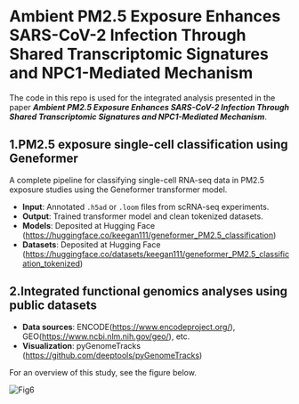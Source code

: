 # Ambient PM2.5 Exposure Enhances SARS-CoV-2 Infection Through Shared Transcriptomic Signatures and NPC1-Mediated Mechanism
The code in this repo is used for the integrated analysis presented in the paper ***Ambient PM2.5 Exposure Enhances SARS-CoV-2 Infection Through Shared Transcriptomic Signatures and NPC1-Mediated Mechanism***. 

## 1.PM2.5 exposure single-cell classification using Geneformer

A complete pipeline for classifying single-cell RNA-seq data in PM2.5 exposure studies using the Geneformer transformer model.

- **Input**: Annotated `.h5ad` or `.loom` files from scRNA-seq experiments.
- **Output**: Trained transformer model and clean tokenized datasets.
- **Models**: Deposited at Hugging Face (https://huggingface.co/keegan111/geneformer_PM2.5_classification)
- **Datasets**: Deposited at Hugging Face (https://huggingface.co/datasets/keegan111/geneformer_PM2.5_classification_tokenized)
  
## 2.Integrated functional genomics analyses using public datasets

- **Data sources**: ENCODE(https://www.encodeproject.org/), GEO(https://www.ncbi.nlm.nih.gov/geo/), etc. 
- **Visualization**: pyGenomeTracks (https://github.com/deeptools/pyGenomeTracks)




For an overview of this study, see the figure below.

![Fig6](assets/Figure6_schematic_mechanism_PM25_COVID.png)











